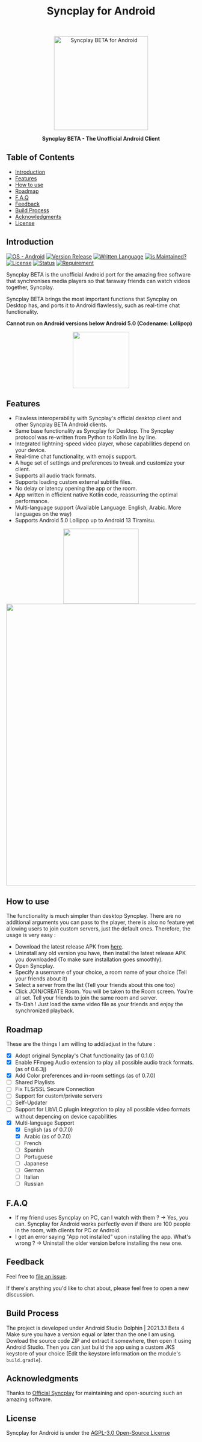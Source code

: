 <h1 align="center"> Syncplay for Android </h1> <br>
<p align="center">
  <a href="https://gitpoint.co/">
    <img alt="Syncplay BETA for Android" title="Syncplay Android" src="https://github.com/chromaticnoob/syncplay-android/blob/master/art/LOGO.png?raw=true" width="250">
  </a>
</p>
<p align="center">
  <b> Syncplay BETA - The Unofficial Android Client </b>
</p>

<!-- START doctoc generated TOC please keep comment here to allow auto update -->
<!-- DON'T EDIT THIS SECTION, INSTEAD RE-RUN doctoc TO UPDATE -->

## Table of Contents

- [Introduction](#introduction)
- [Features](#features)
- [How to use](#how-to-use)
- [Roadmap](#roadmap)
- [F.A.Q](#f.a.q)
- [Feedback](#feedback)
- [Build Process](#build-process)
- [Acknowledgments](#acknowledgments)
- [License](#license)

<!-- END doctoc generated TOC please keep comment here to allow auto update -->

## Introduction

[![OS - Android](https://img.shields.io/badge/OS-Android-yellowgreen?style=for-the-badge&logo=android)]()
[![Version Release](https://img.shields.io/badge/Version-0.7.0-yellow?style=for-the-badge&logo=v)]()
[![Written Language](https://img.shields.io/badge/Made%20with-Kotlin-lightgrey?style=for-the-badge&logo=kotlin)]()
[![is Maintained?](https://img.shields.io/badge/Maintained-YES-green?style=for-the-badge)]()
[![License](https://img.shields.io/badge/License-AGPL--3.0-brightgreen?style=for-the-badge)]()
[![Status](https://img.shields.io/badge/Status-BETA-0cf?style=for-the-badge&logo=statuspage)]()
[![Requirement](https://img.shields.io/badge/REQUIREMENT-Android%205.0%20and%20later-blueviolet?style=for-the-badge&logo=android%20studio)]()

Syncplay BETA is the unofficial Android port for the amazing free software that synchronises media players so that faraway friends can watch videos together, Syncplay.

Syncplay BETA brings the most important functions that Syncplay on Desktop has, and ports it to Android flawlessly, such as real-time chat functionality.

**Cannot run on Android versions below Android 5.0 (Codename: Lollipop)**

<p align="center">
  <img src = "https://raw.githubusercontent.com/chromaticnoob/syncplay-android/master/art/SS1.png" width=150>
</p>

## Features
* Flawless interoperability with Syncplay's official desktop client and other Syncplay BETA Android clients. 
* Same base functionality as Syncplay for Desktop. The Syncplay protocol was re-written from Python to Kotlin line by line.
* Integrated lightning-speed video player, whose capabilities depend on your device.
* Real-time chat functionality, with emojis support.
* A huge set of settings and preferences to tweak and customize your client.
* Supports all audio track formats.
* Supports loading custom external subtitle files.
* No delay or latency opening the app or the room.
* App written in efficient native Kotlin code, reassurring the optimal performance.
* Multi-language support (Available Language: English, Arabic. More languages on the way)
* Supports Android 5.0 Lollipop up to Android 13 Tiramisu.

<p align="center">
  <img src = "https://raw.githubusercontent.com/chromaticnoob/syncplay-android/master/art/SS2.png" width=200>
  <img src = "https://raw.githubusercontent.com/chromaticnoob/syncplay-android/master/art/SS3.png" width=750>
</p>

## How to use
The functionality is much simpler than desktop Syncplay. There are no additional arguments you can pass to the player, there is also no feature yet allowing users to join custom servers, just the default ones. Therefore, the usage is very easy :
- Download the latest release APK from [here](https://github.com/chromaticnoob/syncplay-android/releases/latest).
- Uninstall any old version you have, then install the latest release APK you downloaded (To make sure installation goes smoothly).
- Open Syncplay.
- Specify a username of your choice, a room name of your choice (Tell your friends about it)
- Select a server from the list (Tell your friends about this one too)
- Click JOIN/CREATE Room. You will be taken to the Room screen. You're all set. Tell your friends to join the same room and server.
- Ta-Dah ! Just load the same video file as your friends and enjoy the synchronized playback.

## Roadmap
These are the things I am willing to add/adjust in the future :

- [x] Adopt original Syncplay's Chat functionality (as of 0.1.0)
- [x] Enable FFmpeg Audio extension to play all possible audio track formats. (as of 0.6.3j)
- [x] Add Color preferences and in-room settings (as of 0.7.0)
- [ ] Shared Playlists
- [ ] Fix TLS/SSL Secure Connection
- [ ] Support for custom/private servers
- [ ] Self-Updater
- [ ] Support for LibVLC plugin integration to play all possible video formats without depencing on device capabilities
- [x] Multi-language Support
    - [x] English (as of 0.7.0)
    - [x] Arabic (as of 0.7.0)
    - [ ] French
    - [ ] Spanish
    - [ ] Portuguese
    - [ ] Japanese
    - [ ] German
    - [ ] Italian
    - [ ] Russian
  
## F.A.Q

* If my friend uses Syncplay on PC, can I watch with them ? 
  -> Yes, you can. Syncplay for Android works perfectly even if there are 100 people in the room, with clients for PC or Android.
* I get an error saying "App not installed" upon installing the app. What's wrong ? 
  -> Uninstall the older version before installing the new one.
  
## Feedback

Feel free to [file an issue](https://github.com/chromaticnoob/syncplay-android/issues/new).

If there's anything you'd like to chat about, please feel free to open a new discussion.

## Build Process

The project is developed under Android Studio Dolphin | 2021.3.1 Beta 4
Make sure you have a version equal or later than the one I am using. Dowload the source code ZIP and extract it somewhere, then open it using Android Studio. Then you can just build the app using a custom JKS keystore of your choice (Edit the keystore information on the module's ```build.gradle```).

## Acknowledgments

Thanks to [Official Syncplay](https://www.syncplay.pl/) for maintaining and open-sourcing such an amazing software.

## License
Syncplay for Android is under the [AGPL-3.0 Open-Source License](https://www.gnu.org/licenses/agpl-3.0.en.html)
